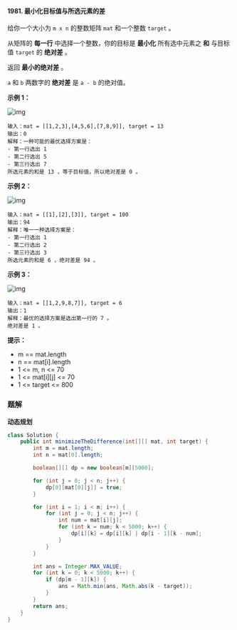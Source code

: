 #### 1981. 最小化目标值与所选元素的差

给你一个大小为 `m x n` 的整数矩阵 `mat` 和一个整数 `target` 。

从矩阵的 **每一行** 中选择一个整数，你的目标是 **最小化** 所有选中元素之 **和** 与目标值 `target` 的 **绝对差** 。

返回 **最小的绝对差** 。

`a` 和 `b` 两数字的 **绝对差** 是 `a - b` 的绝对值。

**示例 1：**

![img](http://gitlab.wsh-study.com/xp-study/LeeteCode/blob/master/动态规划/images/最小化目标值与所选元素的差/1.jpg)

```shell
输入：mat = [[1,2,3],[4,5,6],[7,8,9]], target = 13
输出：0
解释：一种可能的最优选择方案是：
- 第一行选出 1
- 第二行选出 5
- 第三行选出 7
所选元素的和是 13 ，等于目标值，所以绝对差是 0 。
```

**示例 2：**

![img](http://gitlab.wsh-study.com/xp-study/LeeteCode/blob/master/动态规划/images/最小化目标值与所选元素的差/2.jpg)

```shell
输入：mat = [[1],[2],[3]], target = 100
输出：94
解释：唯一一种选择方案是：
- 第一行选出 1
- 第二行选出 2
- 第三行选出 3
所选元素的和是 6 ，绝对差是 94 。
```

**示例 3：**

![img](http://gitlab.wsh-study.com/xp-study/LeeteCode/blob/master/动态规划/images/最小化目标值与所选元素的差/3.jpg)

```shell
输入：mat = [[1,2,9,8,7]], target = 6
输出：1
解释：最优的选择方案是选出第一行的 7 。
绝对差是 1 。
```

**提示：**

* m == mat.length
* n == mat[i].length
* 1 <= m, n <= 70
* 1 <= mat[i][j] <= 70
* 1 <= target <= 800

### 题解

**动态规划**

```java
class Solution {
    public int minimizeTheDifference(int[][] mat, int target) {
        int m = mat.length;
        int n = mat[0].length;

        boolean[][] dp = new boolean[m][5000];

        for (int j = 0; j < n; j++) {
            dp[0][mat[0][j]] = true;
        }

        for (int i = 1; i < m; i++) {
            for (int j = 0; j < n; j++) {
                int num = mat[i][j];
                for (int k = num; k < 5000; k++) {
                    dp[i][k] = dp[i][k] | dp[i - 1][k - num];
                }
            }
        }

        int ans = Integer.MAX_VALUE;
        for (int k = 0; k < 5000; k++) {
            if (dp[m - 1][k]) {
                ans = Math.min(ans, Math.abs(k - target));
            }
        }
        return ans;
    }
}
```

